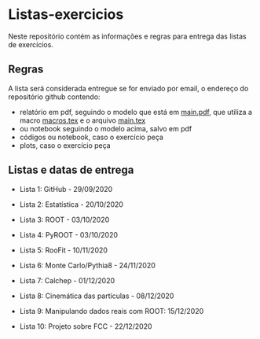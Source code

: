 # Listas-exercicios

Neste repositório contém as informações e regras para entrega das listas de exercícios.

## Regras

A lista será considerada entregue se for enviado por email, o endereço do repositório github contendo:

* relatório em pdf, seguindo o modelo que está em [main.pdf](https://github.com/Analise-Dados-FAE/Listas-exercicios/blob/main/main.pdf), que utiliza a macro [macros.tex](https://github.com/Analise-Dados-FAE/Listas-exercicios/blob/main/macros.tex) e o arquivo [main.tex](https://github.com/Analise-Dados-FAE/Listas-exercicios/blob/main/main.tex)
* ou notebook seguindo o modelo acima, salvo em pdf
* códigos ou notebook, caso o exercício peça
* plots, caso o exercício peça

## Listas e datas de entrega

 * Lista 1: GitHub - 29/09/2020
 
 * Lista 2: Estatística - 20/10/2020
 
 * Lista 3: ROOT - 03/10/2020
 
 * Lista 4: PyROOT - 03/10/2020
 
 * Lista 5: RooFit - 10/11/2020
 
 * Lista 6: Monte Carlo/Pythia8 - 24/11/2020
 
 * Lista 7: Calchep - 01/12/2020
 
 * Lista 8: Cinemática das partículas - 08/12/2020
 
 * Lista 9: Manipulando dados reais com ROOT: 15/12/2020
            
 * Lista 10: Projeto sobre FCC - 22/12/2020
 

 
